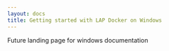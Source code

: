 ```yaml
---
layout: docs
title: Getting started with LAP Docker on Windows
---
```



Future landing page for windows documentation